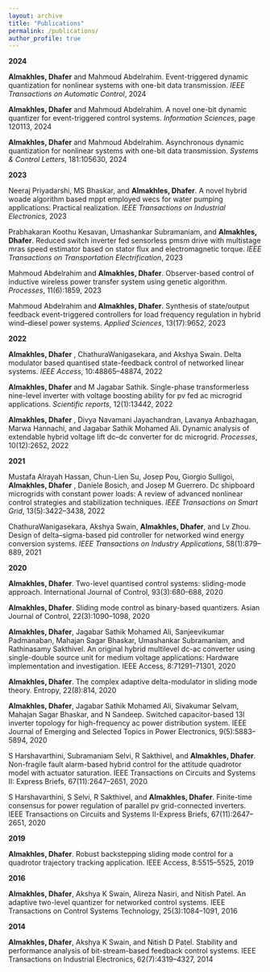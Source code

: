 ```yaml
---
layout: archive
title: "Publications"
permalink: /publications/
author_profile: true
---
```


**2024**

**Almakhles, Dhafer** and Mahmoud Abdelrahim. Event-triggered dynamic quantization for nonlinear systems with one-bit data transmission. _IEEE Transactions on Automatic Control_, 2024

**Almakhles, Dhafer** and Mahmoud Abdelrahim. A novel one-bit dynamic quantizer for event-triggered control systems. _Information Sciences_, page 120113, 2024

**Almakhles, Dhafer** and Mahmoud Abdelrahim. Asynchronous dynamic quantization for nonlinear systems with one-bit data transmission. _Systems & Control Letters_, 181:105630, 2024

**2023**

Neeraj Priyadarshi, MS Bhaskar, and **Almakhles, Dhafer**. A novel hybrid woade algorithm based mppt employed wecs for water pumping applications: Practical realization. _IEEE Transactions on Industrial
Electronics_, 2023

Prabhakaran Koothu Kesavan, Umashankar Subramaniam, and **Almakhles, Dhafer**. Reduced switch inverter fed sensorless pmsm drive with multistage mras speed estimator based on stator flux and electromagnetic torque. _IEEE Transactions on Transportation Electrification_, 2023

Mahmoud Abdelrahim and **Almakhles, Dhafer**. Observer-based control of inductive wireless power transfer system using genetic algorithm. _Processes_, 11(6):1859, 2023

Mahmoud Abdelrahim and **Almakhles, Dhafer**. Synthesis of state/output feedback event-triggered controllers for load frequency regulation in hybrid wind–diesel power systems.
_Applied Sciences_, 13(17):9652, 2023

**2022**

**Almakhles, Dhafer** , ChathuraWanigasekara, and Akshya Swain. Delta modulator based quantised state-feedback control of networked linear systems. _IEEE Access_, 10:48865–48874, 2022

**Almakhles, Dhafer** and M Jagabar Sathik. Single-phase transformerless nine-level inverter with voltage boosting ability for pv fed ac microgrid applications. _Scientific reports_, 12(1):13442, 2022

**Almakhles, Dhafer** , Divya Navamani Jayachandran, Lavanya Anbazhagan, Marwa Hannachi, and Jagabar Sathik Mohamed Ali. Dynamic analysis of extendable hybrid voltage lift dc–dc converter for dc microgrid. _Processes_, 10(12):2652, 2022

**2021**

Mustafa Alrayah Hassan, Chun-Lien Su, Josep Pou, Giorgio Sulligoi, **Almakhles, Dhafer** , Daniele Bosich, and Josep M Guerrero. Dc shipboard microgrids with constant power loads: A review of advanced nonlinear control strategies and stabilization techniques. _IEEE Transactions on Smart Grid_, 13(5):3422–3438, 2022

ChathuraWanigasekara, Akshya Swain, **Almakhles, Dhafer**, and Lv Zhou. Design of delta–sigma-based pid controller for networked wind energy conversion systems. _IEEE Transactions on Industry Applications_, 58(1):879–889, 2021

**2020**

**Almakhles, Dhafer**. Two-level quantised control systems: sliding-mode approach. International Journal of Control, 93(3):680–688, 2020

**Almakhles, Dhafer**. Sliding mode control as binary-based quantizers. Asian Journal of Control, 22(3):1090–1098, 2020

**Almakhles, Dhafer**, Jagabar Sathik Mohamed Ali, Sanjeevikumar Padmanaban, Mahajan Sagar Bhaskar, Umashankar Subramaniam, and Rathinasamy Sakthivel. An original hybrid multilevel dc-ac converter using single-double source unit for medium voltage applications: Hardware implementation and investigation. IEEE Access, 8:71291–71301, 2020

**Almakhles, Dhafer**. The complex adaptive delta-modulator in sliding mode theory. Entropy, 22(8):814, 2020

**Almakhles, Dhafer**, Jagabar Sathik Mohamed Ali, Sivakumar Selvam, Mahajan Sagar Bhaskar, and N Sandeep. Switched capacitor-based 13l inverter topology for high-frequency ac power distribution system. IEEE Journal of Emerging and Selected Topics in Power Electronics, 9(5):5883–5894, 2020

S Harshavarthini, Subramaniam Selvi, R Sakthivel, and **Almakhles, Dhafer**. Non-fragile fault alarm-based hybrid control for the attitude quadrotor model with actuator saturation. IEEE Transactions on Circuits and Systems II: Express Briefs, 67(11):2647–2651, 2020

S Harshavarthini, S Selvi, R Sakthivel, and **Almakhles, Dhafer**. Finite-time consensus for power regulation of parallel pv grid-connected inverters. IEEE Transactions on Circuits and Systems II-Express Briefs, 67(11):2647–2651, 2020

**2019**

**Almakhles, Dhafer**. Robust backstepping sliding mode control for a quadrotor trajectory tracking application. IEEE Access, 8:5515–5525, 2019

**2016**

**Almakhles, Dhafer**, Akshya K Swain, Alireza Nasiri, and Nitish Patel. An adaptive two-level quantizer for networked control systems. IEEE Transactions on Control Systems Technology,
25(3):1084–1091, 2016

**2014**

**Almakhles, Dhafer**, Akshya K Swain, and Nitish D Patel. Stability and performance analysis of bit-stream-based feedback control systems. IEEE Transactions on Industrial Electronics, 62(7):4319–4327, 2014
<!--
{% if site.author.googlescholar %}
  <div class="wordwrap">You can also find my articles on <a href="{{site.author.googlescholar}}">my Google Scholar profile</a>.</div>
{% endif %}

{% include base_path %}

{% for post in site.publications reversed %}
  {% include archive-single.html %}
{% endfor %}
-->
